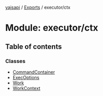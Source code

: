 [yajsapi](../README.md) / [Exports](../modules.md) / executor/ctx

# Module: executor/ctx

## Table of contents

### Classes

- [CommandContainer](../classes/executor_ctx.commandcontainer.md)
- [ExecOptions](../classes/executor_ctx.execoptions.md)
- [Work](../classes/executor_ctx.work.md)
- [WorkContext](../classes/executor_ctx.workcontext.md)
